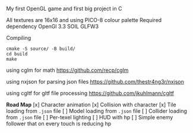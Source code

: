 My first OpenGL game and first big project in C

All textures are 16x16 and using PICO-8 colour palette
Required dependency
OpenGl 3.3
SOIL
GLFW3

Compiling
```
cmake -S source/ -B build/
cd build
make
```

using cglm for math
https://github.com/recp/cglm

using nxjson for parsing json files
https://github.com/thestr4ng3r/nxjson

using cgltf for gltf file processing
https://github.com/jkuhlmann/cgltf

**Road Map**
[x] Character animation
[x] Collision with character
[x] Tile loading from `.json` file
[ ] Model loading from `.json` file
[ ] Collider loading from `.json` file
[ ] Per-texel lighting
[ ] HUD with hp
[ ] Simple enemy follower that on every touch is reducing hp
